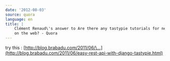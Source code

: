 ```yaml
---
date: '2012-08-03'
source: quora
language: en
title: |
    Clément Renaud\'s answer to Are there any tastypie tutorials for newbies
    on the web? - Quora
---
```


try this :
[http://blog.brabadu.com/2011/06/\...](http://blog.brabadu.com/2011/06/easy-rest-api-with-django-tastypie.html)
